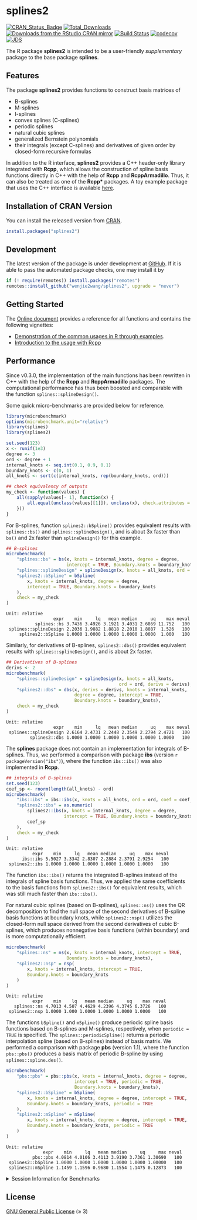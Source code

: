 splines2
================

[![CRAN_Status_Badge](https://www.r-pkg.org/badges/version/splines2)](https://CRAN.R-project.org/package=splines2)
[![Total_Downloads](https://cranlogs.r-pkg.org/badges/grand-total/splines2)](https://CRAN.R-project.org/package=splines2)
[![Downloads from the RStudio CRAN
mirror](https://cranlogs.r-pkg.org/badges/splines2)](https://CRAN.R-project.org/package=splines2)
[![Build
Status](https://github.com/wenjie2wang/splines2/workflows/R-CMD-check/badge.svg)](https://github.com/wenjie2wang/splines2/actions)
[![codecov](https://codecov.io/gh/wenjie2wang/splines2/branch/main/graph/badge.svg)](https://app.codecov.io/gh/wenjie2wang/splines2)
[![JDS](https://img.shields.io/badge/JDS-10.6339%2F21--JDS1020-brightgreen)](https://doi.org/10.6339/21-JDS1020)

The R package **splines2** is intended to be a user-friendly
*supplementary* package to the base package **splines**.

## Features

The package **splines2** provides functions to construct basis matrices
of

- B-splines
- M-splines
- I-splines
- convex splines (C-splines)
- periodic splines
- natural cubic splines
- generalized Bernstein polynomials
- their integrals (except C-splines) and derivatives of given order by
  closed-form recursive formulas

In addition to the R interface, **splines2** provides a C++ header-only
library integrated with **Rcpp**, which allows the construction of
spline basis functions directly in C++ with the help of **Rcpp** and
**RcppArmadillo**. Thus, it can also be treated as one of the **Rcpp\***
packages. A toy example package that uses the C++ interface is available
[here](https://github.com/wenjie2wang/example-pkg-Rcpp-splines2).

## Installation of CRAN Version

You can install the released version from
[CRAN](https://CRAN.R-project.org/package=splines2).

``` r
install.packages("splines2")
```

## Development

The latest version of the package is under development at
[GitHub](https://github.com/wenjie2wang/splines2). If it is able to pass
the automated package checks, one may install it by

``` r
if (! require(remotes)) install.packages("remotes")
remotes::install_github("wenjie2wang/splines2", upgrade = "never")
```

## Getting Started

The [Online document](https://wwenjie.org/splines2) provides a reference
for all functions and contains the following vignettes:

- [Demonstration of the common usages in R through
  examples](https://wwenjie.org/splines2/articles/splines2-intro).
- [Introduction to the usage with
  Rcpp](https://wwenjie.org/splines2/articles/splines2-wi-rcpp)

## Performance

Since v0.3.0, the implementation of the main functions has been
rewritten in C++ with the help of the **Rcpp** and **RcppArmadillo**
packages. The computational performance has thus been boosted and
comparable with the function `splines::splineDesign()`.

Some quick micro-benchmarks are provided below for reference.

``` r
library(microbenchmark)
options(microbenchmark.unit="relative")
library(splines)
library(splines2)

set.seed(123)
x <- runif(1e3)
degree <- 3
ord <- degree + 1
internal_knots <- seq.int(0.1, 0.9, 0.1)
boundary_knots <- c(0, 1)
all_knots <- sort(c(internal_knots, rep(boundary_knots, ord)))

## check equivalency of outputs
my_check <- function(values) {
    all(sapply(values[- 1], function(x) {
        all.equal(unclass(values[[1]]), unclass(x), check.attributes = FALSE)
    }))
}
```

For B-splines, function `splines2::bSpline()` provides equivalent
results with `splines::bs()` and `splines::splineDesign()`, and is about
3x faster than `bs()` and 2x faster than `splineDesign()` for this
example.

``` r
## B-splines
microbenchmark(
    "splines::bs" = bs(x, knots = internal_knots, degree = degree,
                       intercept = TRUE, Boundary.knots = boundary_knots),
    "splines::splineDesign" = splineDesign(x, knots = all_knots, ord = ord),
    "splines2::bSpline" = bSpline(
        x, knots = internal_knots, degree = degree,
        intercept = TRUE, Boundary.knots = boundary_knots
    ),
    check = my_check
)
```

    Unit: relative
                      expr    min     lq   mean median     uq    max neval
               splines::bs 3.7436 3.4926 3.1921 3.4031 2.6869 11.752   100
     splines::splineDesign 2.2036 1.9882 1.8818 2.2010 1.8087  1.526   100
         splines2::bSpline 1.0000 1.0000 1.0000 1.0000 1.0000  1.000   100

Similarly, for derivatives of B-splines, `splines2::dbs()` provides
equivalent results with `splines::splineDesign()`, and is about 2x
faster.

``` r
## Derivatives of B-splines
derivs <- 2
microbenchmark(
    "splines::splineDesign" = splineDesign(x, knots = all_knots,
                                           ord = ord, derivs = derivs),
    "splines2::dbs" = dbs(x, derivs = derivs, knots = internal_knots,
                          degree = degree, intercept = TRUE,
                          Boundary.knots = boundary_knots),
    check = my_check
)
```

    Unit: relative
                      expr    min     lq   mean median     uq    max neval
     splines::splineDesign 2.6164 2.4731 2.2448 2.3549 2.2794 2.4721   100
             splines2::dbs 1.0000 1.0000 1.0000 1.0000 1.0000 1.0000   100

The **splines** package does not contain an implementation for integrals
of B-splines. Thus, we performed a comparison with package **ibs**
(version `r packageVersion("ibs")`), where the function `ibs::ibs()` was
also implemented in **Rcpp**.

``` r
## integrals of B-splines
set.seed(123)
coef_sp <- rnorm(length(all_knots) - ord)
microbenchmark(
    "ibs::ibs" = ibs::ibs(x, knots = all_knots, ord = ord, coef = coef_sp),
    "splines2::ibs" = as.numeric(
        splines2::ibs(x, knots = internal_knots, degree = degree,
                      intercept = TRUE, Boundary.knots = boundary_knots) %*%
        coef_sp
    ),
    check = my_check
)
```

    Unit: relative
              expr    min     lq   mean median     uq    max neval
          ibs::ibs 5.5027 3.3342 2.8307 2.2884 2.3791 2.9254   100
     splines2::ibs 1.0000 1.0000 1.0000 1.0000 1.0000 1.0000   100

The function `ibs::ibs()` returns the integrated B-splines instead of
the integrals of spline basis functions. Thus, we applied the same
coefficients to the basis functions from `splines2::ibs()` for
equivalent results, which was still much faster than `ibs::ibs()`.

For natural cubic splines (based on B-splines), `splines::ns()` uses the
QR decomposition to find the null space of the second derivatives of
B-spline basis functions at boundary knots, while `splines2::nsp()`
utilizes the closed-form null space derived from the second derivatives
of cubic B-splines, which produces nonnegative basis functions (within
boundary) and is more computationally efficient.

``` r
microbenchmark(
    "splines::ns" = ns(x, knots = internal_knots, intercept = TRUE,
                       Boundary.knots = boundary_knots),
    "splines2::nsp" = nsp(
        x, knots = internal_knots, intercept = TRUE,
        Boundary.knots = boundary_knots
    )
)
```

    Unit: relative
              expr    min    lq   mean median     uq    max neval
       splines::ns 4.7013 4.507 4.4629 4.2396 4.3745 6.3726   100
     splines2::nsp 1.0000 1.000 1.0000 1.0000 1.0000 1.0000   100

The functions `bSpline()` and `mSpline()` produce periodic spline basis
functions based on B-splines and M-splines, respectively, when
`periodic = TRUE` is specified. The `splines::periodicSpline()` returns
a periodic interpolation spline (based on B-splines) instead of basis
matrix. We performed a comparison with package **pbs** (version 1.1),
where the function `pbs::pbs()` produces a basis matrix of periodic
B-spline by using `splines::spline.des()`.

``` r
microbenchmark(
    "pbs::pbs" = pbs::pbs(x, knots = internal_knots, degree = degree,
                          intercept = TRUE, periodic = TRUE,
                          Boundary.knots = boundary_knots),
    "splines2::bSpline" = bSpline(
        x, knots = internal_knots, degree = degree, intercept = TRUE,
        Boundary.knots = boundary_knots, periodic = TRUE
    ),
    "splines2::mSpline" = mSpline(
        x, knots = internal_knots, degree = degree, intercept = TRUE,
        Boundary.knots = boundary_knots, periodic = TRUE
    )
)
```

    Unit: relative
                  expr    min     lq   mean median     uq     max neval
              pbs::pbs 4.0814 4.0106 3.4113 3.9190 3.7361 1.30690   100
     splines2::bSpline 1.0000 1.0000 1.0000 1.0000 1.0000 1.00000   100
     splines2::mSpline 1.1459 1.1596 0.9680 1.1554 1.1475 0.12873   100

<details>
<summary>
Session Information for Benchmarks
</summary>

``` r
sessionInfo()
```

    R version 4.3.0 (2023-04-21)
    Platform: x86_64-pc-linux-gnu (64-bit)
    Running under: Arch Linux

    Matrix products: default
    BLAS:   /usr/lib/libopenblas.so.0.3 
    LAPACK: /usr/lib/liblapack.so.3.11.0

    locale:
     [1] LC_CTYPE=en_US.UTF-8       LC_NUMERIC=C               LC_TIME=en_US.UTF-8       
     [4] LC_COLLATE=en_US.UTF-8     LC_MONETARY=en_US.UTF-8    LC_MESSAGES=en_US.UTF-8   
     [7] LC_PAPER=en_US.UTF-8       LC_NAME=C                  LC_ADDRESS=C              
    [10] LC_TELEPHONE=C             LC_MEASUREMENT=en_US.UTF-8 LC_IDENTIFICATION=C       

    time zone: America/New_York
    tzcode source: system (glibc)

    attached base packages:
    [1] splines   stats     graphics  grDevices utils     datasets  methods   base     

    other attached packages:
    [1] splines2_0.5.0        microbenchmark_1.4.10

    loaded via a namespace (and not attached):
     [1] digest_0.6.31    codetools_0.2-19 ibs_1.4          fastmap_1.1.1    xfun_0.39       
     [6] pbs_1.1          knitr_1.43       htmltools_0.5.5  rmarkdown_2.21   cli_3.6.0       
    [11] compiler_4.3.0   tools_4.3.0      evaluate_0.21    Rcpp_1.0.10      yaml_2.3.7      
    [16] rlang_1.1.1     

</details>

## License

[GNU General Public License](https://www.gnu.org/licenses/) (≥ 3)
